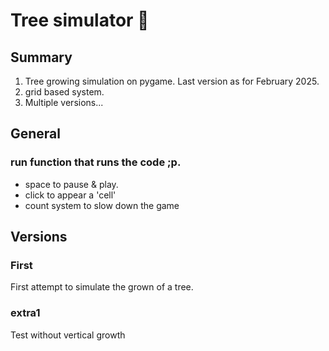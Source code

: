 # Tree simulator 🌳
## Summary
1. Tree growing simulation on pygame. Last version as for February 2025.
2. grid based system.
3. Multiple versions...
## General
### run function that runs the code ;p.
- space to pause & play.
- click to appear a 'cell'
- count system to slow down the game
## Versions
### First
First attempt to simulate the grown of a tree.
### extra1
Test without vertical growth
